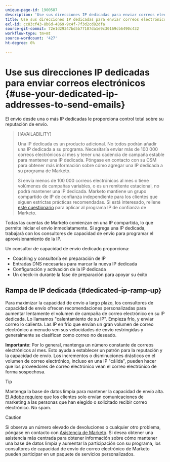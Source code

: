 ```yaml
---
unique-page-id: 1900587
description: 'Use sus direcciones IP dedicadas para enviar correos electrónicos: Marketo Docs: documentación del producto'
title: Use sus direcciones IP dedicadas para enviar correos electrónicos
exl-id: cc83cf43-8b6d-4869-9c4f-7f3d2cd82dfa
source-git-commit: 72e1d29347bd5b77107da1e9c30169cb6490c432
workflow-type: tm+mt
source-wordcount: '427'
ht-degree: 0%

---
```


# Use sus direcciones IP dedicadas para enviar correos electrónicos {#use-your-dedicated-ip-addresses-to-send-emails}

El envío desde una o más IP dedicadas le proporciona control total sobre su reputación de envío.

>[!AVAILABILITY]
>
>Una IP dedicada es un producto adicional. No todos podrán añadir una IP dedicada a su programa. Necesitaría enviar más de 100 000 correos electrónicos al mes y tener una cadencia de campaña estable para mantener una IP dedicada. Póngase en contacto con su CSM para obtener más información sobre cómo agregar una IP dedicada a su programa de Marketo.
>
>Si envía menos de 100 000 correos electrónicos al mes o tiene volúmenes de campañas variables, o es un remitente estacional, no podrá mantener una IP dedicada. Marketo mantiene un grupo compartido de IP de confianza independiente para los clientes que siguen estrictas prácticas recomendadas. Si está interesado, rellene [este cuestionario](https://na-sjg.marketo.com/lp/marketoprivacydemo/Trusted-IP-Sending-Range-Program.html) para aplicar al programa IP de confianza de Marketo.

Todas las cuentas de Marketo comienzan en una IP compartida, lo que permite iniciar el envío inmediatamente. Si agrega una IP dedicada, trabajará con los consultores de capacidad de envío para programar el aprovisionamiento de la IP.

Un consultor de capacidad de envío dedicado proporciona:

* Coaching y consultoría en preparación de IP
* Entradas DNS necesarias para marcar la nueva IP dedicada
* Configuración y activación de la IP dedicada
* Un check-in durante la fase de preparación para apoyar su éxito

## Rampa de IP dedicada {#dedicated-ip-ramp-up}

Para maximizar la capacidad de envío a largo plazo, los consultores de capacidad de envío ofrecen recomendaciones personalizadas para aumentar lentamente el volumen de campaña de correo electrónico en su IP dedicada. Lo llamamos &quot;calentamiento de su IP&quot;. Empieza frío, y enviar correo lo calienta. Las IP en frío que envían un gran volumen de correo electrónico a menudo ven sus velocidades de envío restringidas y generalmente se clasifican como correo no deseado.

**Importante**: Por lo general, mantenga un número constante de correos electrónicos al mes. Esto ayuda a establecer un patrón para la reputación y la capacidad de envío. Los incrementos o disminuciones drásticos en el volumen de correo electrónico, incluso en una IP &quot;cálida&quot;, pueden hacer que los proveedores de correo electrónico vean el correo electrónico de forma sospechosa.

>[!TIP]
>
>Mantenga la base de datos limpia para mantener la capacidad de envío alta. [El Adobe requiere](https://www.adobe.com/legal/terms/aup.html) que los clientes solo envían comunicaciones de marketing a las personas que han elegido o solicitado recibir correo electrónico. No spam.

>[!CAUTION]
>
>Si observa un número elevado de devoluciones o cualquier otro problema, póngase en contacto con [Asistencia de Marketo](https://nation.marketo.com/t5/Support/ct-p/Support). Si desea obtener una asistencia más centrada para obtener información sobre cómo mantener una base de datos limpia y aumentar la participación con su programa, los consultores de capacidad de envío de correo electrónico de Marketo pueden participar en un paquete de servicios personalizados.
